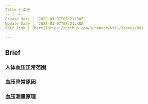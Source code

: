```yaml
---
Title | 血压
-- | --
Create Date | `2022-03-07T08:21:38Z`
Update Date | `2022-03-07T08:21:38Z`
Edit link | [here](https://github.com/junxnone/wiki/issues/88)

---
```

## Brief


### 人体血压正常范围


### 血压异常原因



### 血压测量原理


